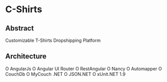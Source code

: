 ﻿# C-Shirts

## Abstract

Customizable T-Shirts Dropshipping Platform

## Architecture

O AngularJs
O Angular UI Router
O RestAngular
O Nancy
O Automapper
O CouchDb
O MyCouch .NET
O JSON.NET
O xUnit.NET 1.9

